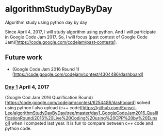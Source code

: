 # algorithmStudyDayByDay
Algorithm study using python day by day


Since April 4, 2017, I will study algorithm using python.
And I will participate in Google Code Jam 2017.
So, I will focus (past contest of Google Code Jam)[https://code.google.com/codejam/past-contests].

## Future work
+ (Google Code Jam 2016 Round 1)[https://code.google.com/codejam/contest/4304486/dashboard]


### [Day 1](https://github.com/Eunsol-Lee/algorithmStudyDayByDay/tree/master/day1_GoogleCodeJam2016_QuallificationRound) April 4, 2017
(Google Cod Jam 2016 Qualification Round)[https://code.google.com/codejam/contest/6254486/dashboard] solved using python
I also upload (c++ code)[https://github.com/Eunsol-Lee/algorithmStudyDayByDay/tree/master/day1_GoogleCodeJam2016_QuallificationRound/2016%20Live%20Coding%20using%20CPP%20by%20Eunsol] when I competed last year. It is fun to compare between c++ code and python code.
